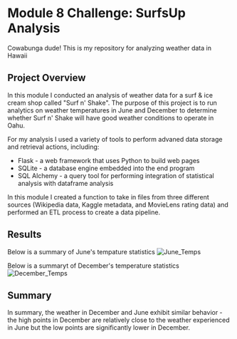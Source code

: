 # Module 8 Challenge: SurfsUp Analysis
Cowabunga dude! This is my repository for analyzing weather data in Hawaii


## Project Overview
In this module I conducted an analysis of weather data for a surf & ice cream shop called "Surf n' Shake". The purpose of this project is to run analytics on weather temperatures in June and December to determine whether Surf n' Shake will have good weather conditions to operate in Oahu.

For my analysis I used a variety of tools to perform advaned data storage and retrieval actions, including: 

 - Flask - a web framework that uses Python to build web pages 
 - SQLite -  a database engine embedded into the end program 
 - SQL Alchemy - a query tool for performing integration of statistical analysis with dataframe analysis


In this module I created a function to take in files from three different sources (Wikipedia data, Kaggle metadata, and MovieLens rating data) and performed an ETL process to create a data pipeline.



## Results
Below is a summary of June's tempature statistics
![June_Temps](https://user-images.githubusercontent.com/75700317/118911505-4723ed80-b8f4-11eb-9ecd-077062801702.png)

Below is a summaryt of December's temperature statistics
![December_Temps](https://user-images.githubusercontent.com/75700317/118911439-2fe50000-b8f4-11eb-87cc-75478ceeac53.png)






## Summary
In summary, the weather in December and June exhibit similar behavior - the high points in December are relatively close to the weather experienced in June but the low points are significantly lower in December. 
